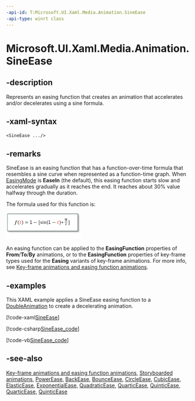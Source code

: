 ```yaml
---
-api-id: T:Microsoft.UI.Xaml.Media.Animation.SineEase
-api-type: winrt class
---
```


<!-- Class syntax.
public class SineEase : Windows.UI.Xaml.Media.Animation.EasingFunctionBase, Windows.UI.Xaml.Media.Animation.ISineEase
-->

# Microsoft.UI.Xaml.Media.Animation.SineEase

## -description
Represents an easing function that creates an animation that accelerates and/or decelerates using a sine formula.

## -xaml-syntax
```xaml
<SineEase .../>
```


## -remarks
SineEase is an easing function that has a function-over-time formula that resembles a sine curve when represented as a function-time graph. When [EasingMode](easingfunctionbase_easingmode.md) is **EaseIn** (the default), this easing function starts slow and accelerates gradually as it reaches the end. It reaches about 30% value halfway through the duration.

The formula used for this function is:

<img src="images/sineease_ft.png" alt="Formula of f(t) equals 1 minus sin times (1-t) times Pi over 2" />

An easing function can be applied to the **EasingFunction** properties of **From**/**To**/**By** animations, or to the **EasingFunction** properties of key-frame types used for the **Easing** variants of key-frame animations. For more info, see [Key-frame animations and easing function animations](/windows/uwp/graphics/key-frame-and-easing-function-animations).

## -examples
This XAML example applies a SineEase easing function to a [DoubleAnimation](doubleanimation.md) to create a decelerating animation.



[!code-xaml[SineEase](../microsoft.ui.xaml.media.animation/code/SineEase/csharp/Page.xaml#SnippetSineEase)]

[!code-csharp[SineEase_code](../microsoft.ui.xaml.media.animation/code/SineEase/csharp/Page.xaml.cs#SnippetSineEase_code)]

[!code-vb[SineEase_code](../microsoft.ui.xaml.media.animation/code/SineEase/vbnet/MainPage.xaml.vb#SnippetSineEase_code)]

## -see-also
[Key-frame animations and easing function animations](/windows/uwp/graphics/key-frame-and-easing-function-animations), [Storyboarded animations](/windows/uwp/graphics/storyboarded-animations), [PowerEase](powerease.md), [BackEase](backease.md), [BounceEase](bounceease.md), [CircleEase](circleease.md), [CubicEase](cubicease.md), [ElasticEase](elasticease.md), [ExponentialEase](exponentialease.md), [QuadraticEase](quadraticease.md), [QuarticEase](quarticease.md), [QuinticEase](quinticease.md), [QuarticEase](quarticease.md), [QuinticEase](quinticease.md)
